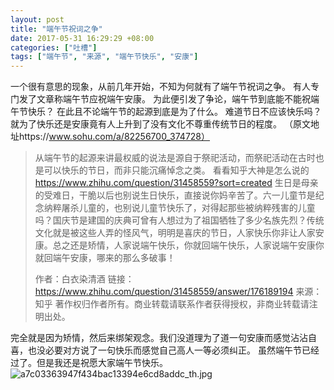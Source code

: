 ```yaml
---
layout: post
title: "端午节祝词之争"
date: 2017-05-31 16:29:29 +08:00
categories: ["吐槽"]
tags: ["端午节", "来源", "端午节快乐", "安康"]
---
```


一个很有意思的现象，从前几年开始，不知为何就有了端午节祝词之争。
有人专门发了文章称端午节应祝端午安康。
为此便引发了争论，端午节到底能不能祝端午节快乐？
在此且不论端午节的起源到底是为了什么。
难道节日不应该快乐吗？就为了快乐还是安康竟有人上升到了没有文化不尊重传统节日的程度。
（原文地址https://www.sohu.com/a/82256700_374728）

> 从端午节的起源来讲最权威的说法是源自于祭祀活动，而祭祀活动在古时也是可以快乐的节日，而非只能沉痛悼念之类。
> 看看知乎大神是怎么说的 https://www.zhihu.com/question/31458559?sort=created
> 生日是母亲的受难日，干脆以后也别说生日快乐，直接说你妈辛苦了。六一儿童节是纪念纳粹屠杀儿童的，也别说儿童节快乐了，对得起那些被纳粹残害的儿童吗？国庆节是建国的庆典可曾有人想过为了祖国牺牲了多少名族先烈？传统文化就是被这些人弄的怪风气，明明是喜庆的节日，人家快乐你非让人家安康。总之还是矫情，人家说端午快乐，你就回端午快乐，人家说端午安康你就回端午安康，哪来的那么多破事！
> 
> 作者：白衣染清酒 链接：https://www.zhihu.com/question/31458559/answer/176189194
> 来源：知乎 著作权归作者所有。商业转载请联系作者获得授权，非商业转载请注明出处。

完全就是因为矫情，然后来绑架观念。我们没道理为了道一句安康而感觉沾沾自喜，也没必要对方说了一句快乐而感觉自己高人一等必须纠正。
虽然端午节已经过了。但是我还是祝愿大家端午节快乐。![a7c03363947f434bac13394e6cd8addc_th.jpg][1]


  [1]: https://xy07-1251893119.costj.myqcloud.com/2017/05/31/2009231206.jpg